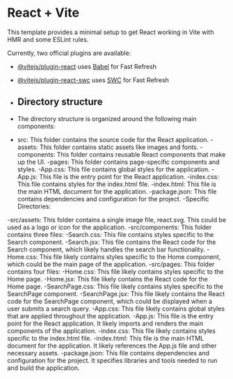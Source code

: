 # React + Vite

This template provides a minimal setup to get React working in Vite with HMR and some ESLint rules.

Currently, two official plugins are available:

- [@vitejs/plugin-react](https://github.com/vitejs/vite-plugin-react/blob/main/packages/plugin-react/README.md) uses [Babel](https://babeljs.io/) for Fast Refresh
- [@vitejs/plugin-react-swc](https://github.com/vitejs/vite-plugin-react-swc) uses [SWC](https://swc.rs/) for Fast Refresh

- ## Directory structure
- The directory structure is organized around the following main components:

- src: This folder contains the source code for the React application.
-assets: This folder contains static assets like images and fonts.
-components: This folder contains reusable React components that make up the UI.
-pages: This folder contains page-specific components and styles.
-App.css: This file contains global styles for the application.
-App.js: This file is the entry point for the React application.
-index.css: This file contains styles for the index.html file.
-index.html: This file is the main HTML document for the application.
-package.json: This file contains dependencies and configuration for the project.
-Specific Directories:

-src/assets: This folder contains a single image file, react.svg. This could be used as a logo or icon for the application.
-src/components: This folder contains three files:
-Search.css: This file contains styles specific to the Search component.
-Search.jsx: This file contains the React code for the Search component, which likely handles the search bar functionality.
-Home.css: This file likely contains styles specific to the Home component, which could be the main page of the application.
-src/pages: This folder contains four files:
-Home.css: This file likely contains styles specific to the Home page.
-Home.jsx: This file likely contains the React code for the Home page.
-SearchPage.css: This file likely contains styles specific to the SearchPage component.
-SearchPage.jsx: This file likely contains the React code for the SearchPage component, which could be displayed when a user submits a search query.
-App.css: This file likely contains global styles that are applied throughout the application.
-App.js: This file is the entry point for the React application. It likely imports and renders the main components of the application.
-index.css: This file likely contains styles specific to the index.html file.
-index.html: This file is the main HTML document for the application. It likely references the App.js file and other necessary assets.
-package.json: This file contains dependencies and configuration for the project. It specifies libraries and tools needed to run and build the application.
